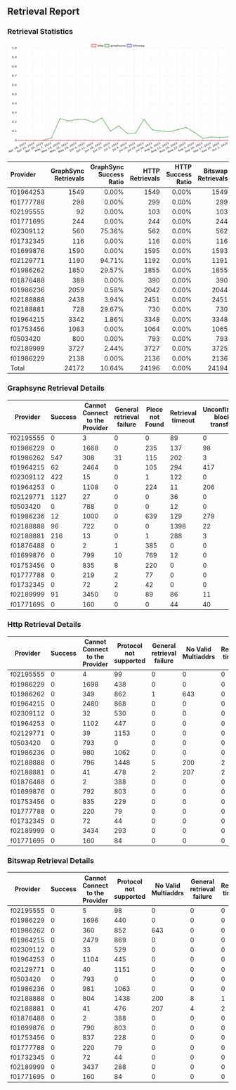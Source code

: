 ## Retrieval Report
### Retrieval Statistics
<img src="https://raw.githubusercontent.com/data-preservation-programs/filplus-checker-assets/main/filecoin-project/filecoin-plus-large-datasets/issues/1293/1696650411487.png"/>

| Provider  | GraphSync Retrievals | GraphSync Success Ratio | HTTP Retrievals | HTTP Success Ratio | Bitswap Retrievals | Bitswap Success Ratio |
| :-------- | -------------------: | ----------------------: | --------------: | -----------------: | -----------------: | --------------------: |
| f01964253 |                 1549 |                   0.00% |            1549 |              0.00% |               1549 |                 0.00% |
| f01777788 |                  298 |                   0.00% |             299 |              0.00% |                299 |                 0.00% |
| f02195555 |                   92 |                   0.00% |             103 |              0.00% |                103 |                 0.00% |
| f01771695 |                  244 |                   0.00% |             244 |              0.00% |                244 |                 0.00% |
| f02309112 |                  560 |                  75.36% |             562 |              0.00% |                562 |                 0.00% |
| f01732345 |                  116 |                   0.00% |             116 |              0.00% |                116 |                 0.00% |
| f01699876 |                 1590 |                   0.00% |            1595 |              0.00% |               1593 |                 0.00% |
| f02129771 |                 1190 |                  94.71% |            1192 |              0.00% |               1191 |                 0.00% |
| f01986262 |                 1850 |                  29.57% |            1855 |              0.00% |               1855 |                 0.00% |
| f01876488 |                  388 |                   0.00% |             390 |              0.00% |                390 |                 0.00% |
| f01986236 |                 2059 |                   0.58% |            2042 |              0.00% |               2044 |                 0.00% |
| f02188888 |                 2438 |                   3.94% |            2451 |              0.00% |               2451 |                 0.00% |
| f02188881 |                  728 |                  29.67% |             730 |              0.00% |                730 |                 0.00% |
| f01964215 |                 3342 |                   1.86% |            3348 |              0.00% |               3348 |                 0.00% |
| f01753456 |                 1063 |                   0.00% |            1064 |              0.00% |               1065 |                 0.00% |
| f0503420  |                  800 |                   0.00% |             793 |              0.00% |                793 |                 0.00% |
| f02189999 |                 3727 |                   2.44% |            3727 |              0.00% |               3725 |                 0.00% |
| f01986229 |                 2138 |                   0.00% |            2136 |              0.00% |               2136 |                 0.00% |
| Total     |                24172 |                  10.64% |           24196 |              0.00% |              24194 |                 0.00% |

### Graphsync Retrieval Details
| Provider  | Success | Cannot Connect to the Provider | General retrieval failure | Piece not Found | Retrieval timeout | Unconfirmed block transfer | No Valid Multiaddrs |
| --------- | ------- | ------------------------------ | ------------------------- | --------------- | ----------------- | -------------------------- | ------------------- |
| f02195555 | 0       | 3                              | 0                         | 0               | 89                | 0                          | 0                   |
| f01986229 | 0       | 1668                           | 0                         | 235             | 137               | 98                         | 0                   |
| f01986262 | 547     | 308                            | 31                        | 115             | 202               | 3                          | 644                 |
| f01964215 | 62      | 2464                           | 0                         | 105             | 294               | 417                        | 0                   |
| f02309112 | 422     | 15                             | 0                         | 1               | 122               | 0                          | 0                   |
| f01964253 | 0       | 1108                           | 0                         | 224             | 11                | 206                        | 0                   |
| f02129771 | 1127    | 27                             | 0                         | 0               | 36                | 0                          | 0                   |
| f0503420  | 0       | 788                            | 0                         | 0               | 12                | 0                          | 0                   |
| f01986236 | 12      | 1000                           | 0                         | 639             | 129               | 279                        | 0                   |
| f02188888 | 96      | 722                            | 0                         | 0               | 1398              | 22                         | 200                 |
| f02188881 | 216     | 13                             | 0                         | 1               | 288               | 3                          | 207                 |
| f01876488 | 0       | 2                              | 1                         | 385             | 0                 | 0                          | 0                   |
| f01699876 | 0       | 799                            | 10                        | 769             | 12                | 0                          | 0                   |
| f01753456 | 0       | 835                            | 8                         | 220             | 0                 | 0                          | 0                   |
| f01777788 | 0       | 219                            | 2                         | 77              | 0                 | 0                          | 0                   |
| f01732345 | 0       | 72                             | 2                         | 42              | 0                 | 0                          | 0                   |
| f02189999 | 91      | 3450                           | 0                         | 89              | 86                | 11                         | 0                   |
| f01771695 | 0       | 160                            | 0                         | 0               | 44                | 40                         | 0                   |

### Http Retrieval Details
| Provider  | Success | Cannot Connect to the Provider | Protocol not supported | General retrieval failure | No Valid Multiaddrs | Retrieval timeout |
| --------- | ------- | ------------------------------ | ---------------------- | ------------------------- | ------------------- | ----------------- |
| f02195555 | 0       | 4                              | 99                     | 0                         | 0                   | 0                 |
| f01986229 | 0       | 1698                           | 438                    | 0                         | 0                   | 0                 |
| f01986262 | 0       | 349                            | 862                    | 1                         | 643                 | 0                 |
| f01964215 | 0       | 2480                           | 868                    | 0                         | 0                   | 0                 |
| f02309112 | 0       | 32                             | 530                    | 0                         | 0                   | 0                 |
| f01964253 | 0       | 1102                           | 447                    | 0                         | 0                   | 0                 |
| f02129771 | 0       | 39                             | 1153                   | 0                         | 0                   | 0                 |
| f0503420  | 0       | 793                            | 0                      | 0                         | 0                   | 0                 |
| f01986236 | 0       | 980                            | 1062                   | 0                         | 0                   | 0                 |
| f02188888 | 0       | 796                            | 1448                   | 5                         | 200                 | 2                 |
| f02188881 | 0       | 41                             | 478                    | 2                         | 207                 | 2                 |
| f01876488 | 0       | 2                              | 388                    | 0                         | 0                   | 0                 |
| f01699876 | 0       | 792                            | 803                    | 0                         | 0                   | 0                 |
| f01753456 | 0       | 835                            | 229                    | 0                         | 0                   | 0                 |
| f01777788 | 0       | 220                            | 79                     | 0                         | 0                   | 0                 |
| f01732345 | 0       | 72                             | 44                     | 0                         | 0                   | 0                 |
| f02189999 | 0       | 3434                           | 293                    | 0                         | 0                   | 0                 |
| f01771695 | 0       | 160                            | 84                     | 0                         | 0                   | 0                 |

### Bitswap Retrieval Details
| Provider  | Success | Cannot Connect to the Provider | Protocol not supported | No Valid Multiaddrs | General retrieval failure | Retrieval timeout |
| --------- | ------- | ------------------------------ | ---------------------- | ------------------- | ------------------------- | ----------------- |
| f02195555 | 0       | 5                              | 98                     | 0                   | 0                         | 0                 |
| f01986229 | 0       | 1696                           | 440                    | 0                   | 0                         | 0                 |
| f01986262 | 0       | 360                            | 852                    | 643                 | 0                         | 0                 |
| f01964215 | 0       | 2479                           | 869                    | 0                   | 0                         | 0                 |
| f02309112 | 0       | 33                             | 529                    | 0                   | 0                         | 0                 |
| f01964253 | 0       | 1104                           | 445                    | 0                   | 0                         | 0                 |
| f02129771 | 0       | 40                             | 1151                   | 0                   | 0                         | 0                 |
| f0503420  | 0       | 793                            | 0                      | 0                   | 0                         | 0                 |
| f01986236 | 0       | 981                            | 1063                   | 0                   | 0                         | 0                 |
| f02188888 | 0       | 804                            | 1438                   | 200                 | 8                         | 1                 |
| f02188881 | 0       | 41                             | 476                    | 207                 | 4                         | 2                 |
| f01876488 | 0       | 2                              | 388                    | 0                   | 0                         | 0                 |
| f01699876 | 0       | 790                            | 803                    | 0                   | 0                         | 0                 |
| f01753456 | 0       | 837                            | 228                    | 0                   | 0                         | 0                 |
| f01777788 | 0       | 220                            | 79                     | 0                   | 0                         | 0                 |
| f01732345 | 0       | 72                             | 44                     | 0                   | 0                         | 0                 |
| f02189999 | 0       | 3437                           | 288                    | 0                   | 0                         | 0                 |
| f01771695 | 0       | 160                            | 84                     | 0                   | 0                         | 0                 |

